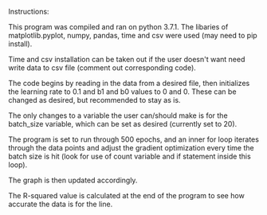 Instructions: 

This program was compiled and ran on python 3.7.1. The libaries of matplotlib.pyplot, numpy, pandas, time and csv were used (may need to pip install).

Time and csv installation can be taken out if the user doesn't want need write data to csv file (comment out corresponding code).

The  code begins by reading in the data from a desired file, then initializes the learning rate to 0.1 and b1 and b0 values to 0 and 0.  These can be changed as desired, but recommended to stay as is.

The only changes to a variable the user can/should make is for the batch_size variable, which can be set as desired (currently set to 20).

The program is set to run through 500 epochs, and an inner for loop iterates through the data points and adjust the gradient optimization every time the batch size is hit (look for use of count variable and if statement inside this loop).

The graph is then updated accordingly.

The R-squared value is calculated at the end of the program to see how accurate the data is for the line.
